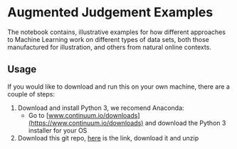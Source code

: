 # Augmented Judgement Examples

The notebook contains, illustrative examples for how different approaches to Machine Learning work on different types of data sets, both those manufactured for illustration, and others from natural online contexts.

## Usage

If you would like to download and run this on your own machine, there are a couple of steps:

1. Download and install Python 3, we recomend Anaconda:
    + Go to [www.continuum.io/downloads](https://www.continuum.io/downloads) and download the Python 3 installer for your OS
2. Download this git repo, [here](sjshdjf) is the link, download it and unzip
